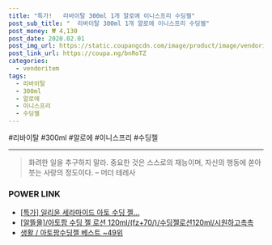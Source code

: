 ```yaml
--- 
title: "특가!   리바이탈 300ml 1개 알로에 이니스프리 수딩젤" 
post_sub_title: "  리바이탈 300ml 1개 알로에 이니스프리 수딩젤" 
post_money: ₩ 4,130 
post_date: 2020.02.01 
post_img_url: https://static.coupangcdn.com/image/product/image/vendoritem/2019/03/08/3091137065/9c57caac-8ff1-4874-9192-115738468c60.jpg 
post_link_url: https://coupa.ng/bnRoTZ 
categories: 
  - vendoritem 
tags: 
  - 리바이탈 
  - 300ml 
  - 알로에 
  - 이니스프리 
  - 수딩젤 
--- 
```

  #리바이탈 #300ml #알로에 #이니스프리 #수딩젤 
<hr> 

> 화려한 일을 추구하지 말라. 중요한 것은 스스로의 재능이며, 자신의 행동에 쏟아 붓는 사랑의 정도이다. – 머더 테레사 


### POWER LINK

* <a href="https://blog.naver.com/sakai111/221792702356" target="_blank">[특가] 일리윤 세라마이드 아토 수딩 젤...</a>
* <a href="https://blog.naver.com/fasyy4321/221785141841" target="_blank">[알뜰몰]/아토팜 수딩 젤 로션 120ml/(fz+70/)/수딩젤로션120ml/시원하고촉촉</a>
* <a href="https://blog.naver.com/santokki14/221785121710" target="_blank">생활 / 아토팜수딩젤 베스트 ~49위</a>
